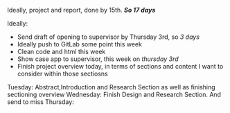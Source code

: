 
Ideally, project and report, done by 15th.
***So 17 days***

Ideally:
- Send draft of opening to supervisor by Thursday 3rd, so *3 days*
- Ideally push to GitLab some point this week
- Clean code and html this week
- Show case app to supervisor, this week on *thursday 3rd*
- Finish project overview today, in terms of sections and content I want to consider within those sectiosns

Tuesday: Abstract,Introduction and Research Section as well as finishing sectioning overview
Wednesday: Finish Design and Research Section. And send to miss 
Thursday: